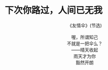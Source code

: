# 下次你路过，人间已无我

<center>
《友情伞》(节选)<br>
<br>
喔，所谓知己<br>  
不就是一把伞么？<br>  
——晴天收起<br>  
雨天才为你<br>  
豁然开朗<br>
</center>